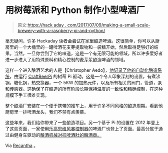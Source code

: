 # 用树莓派和 Python 制作小型啤酒厂

> 原文:[https://hack aday . com/2017/07/09/making-a-small-scale-brewery-with-a-raspberry-pi-and-python/](https://hackaday.com/2017/07/09/making-a-small-scale-brewery-with-a-raspberry-pi-and-python/)

毫无疑问，许多 Hackaday 读者会尝试在家里酿造啤酒。这很简单，你可以从厨房里的一个大桶里的一罐啤酒花麦芽提取物和一袋糖开始，然后取得足够好的结果。当然，一旦你尝到了它的味道，这是一个有无限可能的领域，所以许多爱好者进一步进入了用特殊原料和精心控制的麦芽浆酿造啤酒的领域。

这样一个进入酿酒艺术的人是【Christopher Aedo】，[他记录了他的自动化酿造系统](https://opensource.com/article/17/7/brewing-beer-python-and-raspberry-pi)，由运行 [CraftBeerPi](http://web.craftbeerpi.com/) 的树莓 Pi 驱动。这是一个令人印象深刻的设置，有煮沸锅，糖化锅，热交换器，一个 5KW 的加热元件，以及所有相关的阀门，管道，泵和传感器。这确保了在酿造的所有阶段长期保持温度的一致性和精确控制，在这种规模下手工很难实现。

整个酿酒厂安装在一个便于携带的推车上，用于许多不同风格的酿造周期。看到他厨房里一排啤酒龙头，我们不禁有点羡慕。

这些年来，我们给你带来了一些酿造项目。另一个基于 Pi 的设置在 2012 年登上了这些页面，一家使用[乐高思维风暴控制器](http://hackaday.com/2012/05/30/brewing-beer-with-lego/)的啤酒厂也登上了页面。最高分属于通过由健身车驱动的[酿酒机械对抗啤酒肚的酿酒商。](http://hackaday.com/2011/06/27/lose-the-beer-belly-by-brewing-beer/)

Via [Recantha](http://www.recantha.co.uk/blog/) 。